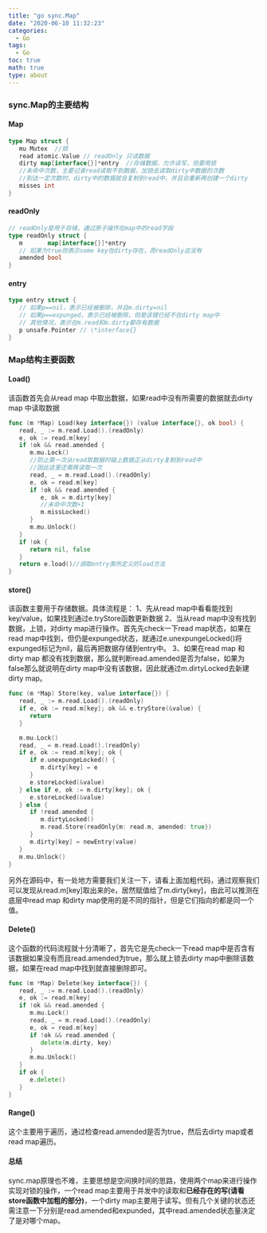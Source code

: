 ```yaml
---
title: "go sync.Map"
date: "2020-06-10 11:32:23"
categories:
  - Go
tags:
  - Go
toc: true
math: true
type: about
---
```


### sync.Map的主要结构

#### Map

```go
type Map struct {
   mu Mutex  //锁
   read atomic.Value // readOnly 只读数据 
   dirty map[interface{}]*entry  //存储数据，允许读写，但要用锁
   //未命中次数，主要记录read读取不到数据，加锁去读取dirty中数据的次数
   //到达一定次数时，dirty中的数据就会复制到read中，并且会重新再创建一个dirty
   misses int
}
```



#### readOnly

```go
// readOnly是用于存储，通过原子操作在map中的read字段
type readOnly struct {
   m       map[interface{}]*entry
   // 如果为true则表示some key在dirty存在，而readOnly这没有
   amended bool 
}
```



#### entry

```go
type entry struct {
   // 如果p==nil，表示已经被删除，并且m.dirty=nil
   // 如果p==expunged，表示已经被删除，但是该键已经不在dirty map中
   // 其他情况，表示在m.read和m.dirty都存有数据
   p unsafe.Pointer // \*interface{}
}
```



### Map结构主要函数

#### Load()

该函数首先会从read map 中取出数据，如果read中没有所需要的数据就去dirty map 中读取数据

```go
func (m *Map) Load(key interface{}) (value interface{}, ok bool) {
   read, _ := m.read.Load().(readOnly)
   e, ok := read.m[key]
   if !ok && read.amended {
      m.mu.Lock()
      //防止第一次从read取数据时碰上数据正从dirty复制到read中
      //因此这里还需再读取一次
      read, _ = m.read.Load().(readOnly)
      e, ok = read.m[key]
      if !ok && read.amended {
         e, ok = m.dirty[key]
         //未命中次数+1
         m.missLocked()
      }
      m.mu.Unlock()
   }
   if !ok {
      return nil, false
   }
   return e.load()//调取entry类所定义的load方法
}
```



#### store()

该函数主要用于存储数据。具体流程是： 1、先从read map中看看能找到key/value，如果找到通过e.tryStore函数更新数据 2、当从read map中没有找到数据，上锁，对dirty map进行操作。首先先check一下read map状态，如果在read map中找到，但仍是expunged状态，就通过e.unexpungeLocked()将expunged标记为nil，最后再把数据存储到entry中。 3、如果在read map 和dirty map 都没有找到数据，那么就判断read.amended是否为false，如果为false那么就说明在dirty map中没有该数据，因此就通过m.dirtyLocked去新建dirty map。

```go
func (m *Map) Store(key, value interface{}) {
   read, _ := m.read.Load().(readOnly)
   if e, ok := read.m[key]; ok && e.tryStore(&value) {
      return
   }

   m.mu.Lock()
   read, _ = m.read.Load().(readOnly)
   if e, ok := read.m[key]; ok {
      if e.unexpungeLocked() {
         m.dirty[key] = e
      }
      e.storeLocked(&value)
   } else if e, ok := m.dirty[key]; ok {
      e.storeLocked(&value)
   } else {
      if !read.amended {
         m.dirtyLocked()
         m.read.Store(readOnly{m: read.m, amended: true})
      }
      m.dirty[key] = newEntry(value)
   }
   m.mu.Unlock()
}
```

另外在源码中，有一处地方需要我们关注一下，请看上面加粗代码，通过观察我们可以发现从read.m\[key\]取出来的e，居然赋值给了m.dirty\[key\]，由此可以推测在底层中read map 和dirty map使用的是不同的指针，但是它们指向的都是同一个值。

#### Delete()

这个函数的代码流程就十分清晰了，首先它是先check一下read map中是否含有该数据如果没有而且read.amended为true，那么就上锁去dirty map中删除该数据，如果在read map中找到就直接删除即可。

```go
func (m *Map) Delete(key interface{}) {
   read, _ := m.read.Load().(readOnly)
   e, ok := read.m[key]
   if !ok && read.amended {
      m.mu.Lock()
      read, _ = m.read.Load().(readOnly)
      e, ok = read.m[key]
      if !ok && read.amended {
         delete(m.dirty, key)
      }
      m.mu.Unlock()
   }
   if ok {
      e.delete()
   }
}
```



#### Range()

这个主要用于遍历，通过检查read.amended是否为true，然后去dirty map或者read map遍历。

#### 总结

sync.map原理也不难，主要思想是空间换时间的思路，使用两个map来进行操作实现对锁的操作，一个read map主要用于并发中的读取和**已经存在的写(请看store函数中加粗的部分)**，一个dirty map主要用于读写。但有几个关键的状态还需注意一下分别是read.amended和expunded，其中read.amended状态量决定了是对哪个map。